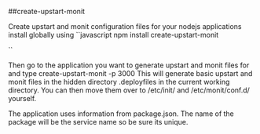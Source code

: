 ##create-upstart-monit

Create upstart and monit configuration files for your nodejs
applications
install globally using
``javascript
npm install create-upstart-monit

``

Then go to the application you want to generate upstart and monit files
for and type create-upstart-monit -p 3000
This will generate basic upstart and monit files in the hidden directory
.deployfiles in the current working directory.
You can then move them over to /etc/init/ and /etc/monit/conf.d/
yourself.


The application uses information from package.json. The name of the
package will be the service name so be sure its unique.


